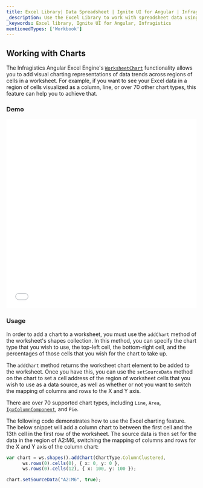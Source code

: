 ```yaml
---
title: Excel Library| Data Spreadsheet | Ignite UI for Angular | Infragistics
_description: Use the Excel Library to work with spreadsheet data using Microsoft Excel features. Easily transfer data from excel to your application.
_keywords: Excel library, Ignite UI for Angular, Infragistics
mentionedTypes: ['Workbook']
---
```


## Working with Charts

The Infragistics Angular Excel Engine's [`WorksheetChart`](/angular-apis/typescript/latest/classes/worksheetchart.html) functionality allows you to add visual charting representations of data trends across regions of cells in a worksheet. For example, if you want to see your Excel data in a region of cells visualized as a column, line, or over 70 other chart types, this feature can help you to achieve that.

### Demo

<div class="sample-container loading" style="height: 500px">
    <iframe id="excel-library-overview-sample-iframe" src='{environment:demosBaseUrl}/excel-library/working-with-charts' width="100%" height="100%" seamless frameBorder="0" onload="onXPlatSampleIframeContentLoaded(this);"></iframe>
</div>

<div class="divider--half"></div>

### Usage

In order to add a chart to a worksheet, you must use the `addChart` method of the worksheet's shapes collection. In this method, you can specify the chart type that you wish to use, the top-left cell, the bottom-right cell, and the percentages of those cells that you wish for the chart to take up.

The `addChart` method returns the worksheet chart element to be added to the worksheet. Once you have this, you can use the `setSourceData` method on the chart to set a cell address of the region of worksheet cells that you wish to use as a data source, as well as whether or not you want to switch the mapping of columns and rows to the X and Y axis.

There are over 70 supported chart types, including `Line`, `Area`, [`IgxColumnComponent`](/angular-apis/typescript/latest/classes/igxcolumncomponent.html), and `Pie`.

The following code demonstrates how to use the Excel charting feature. The below snippet will add a column chart to between the first cell and the 13th cell in the first row of the worksheet. The source data is then set for the data in the region of A2:M6, switching the mapping of columns and rows for the X and Y axis of the column chart:

```ts
var chart = ws.shapes().addChart(ChartType.ColumnClustered,
      ws.rows(0).cells(0), { x: 0, y: 0 },
      ws.rows(0).cells(12), { x: 100, y: 100 });

chart.setSourceData("A2:M6", true);
```
